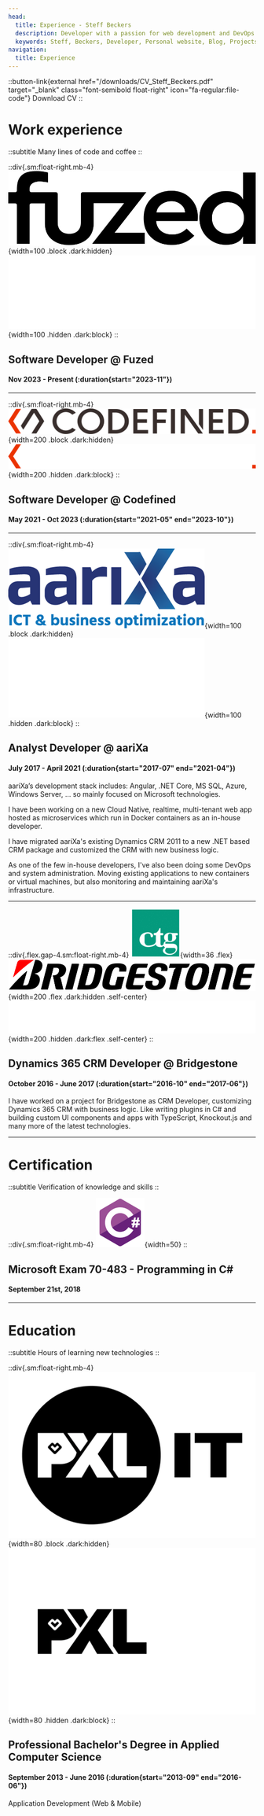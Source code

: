 ```yaml
---
head:
  title: Experience - Steff Beckers
  description: Developer with a passion for web development and DevOps. Motivated to expand knowledge and skills with the latest technologies and frameworks. Loves working on projects as a team player in an agile environment. Focused on getting it right, and aware that small details can have a big impact.
  keywords: Steff, Beckers, Developer, Personal website, Blog, Projects, Resume, CV, Experience
navigation:
  title: Experience
---
```


::button-link{external href="/downloads/CV_Steff_Beckers.pdf" target="_blank" class="font-semibold float-right" icon="fa-regular:file-code"}
Download CV
::

# Work experience

::subtitle
Many lines of code and coffee
::

::div{.sm:float-right.mb-4}
![Fuzed Logo](/images/logos/fuzed-logo-black.svg){width=100 .block .dark:hidden}
![Fuzed Logo](/images/logos/fuzed-logo-white.svg){width=100 .hidden .dark:block}
::

## Software Developer @ Fuzed

#### Nov 2023 - Present (:duration{start="2023-11"})

<hr />

::div{.sm:float-right.mb-4}
![Codefined Logo](/images/logos/codefined-logo-black.svg){width=200 .block .dark:hidden}
![Codefined Logo](/images/logos/codefined-logo-white.svg){width=200 .hidden .dark:block}
::

## Software Developer @ Codefined

#### May 2021 - Oct 2023 (:duration{start="2021-05" end="2023-10"})

<hr />

::div{.sm:float-right.mb-4}
![aariXa Logo](/images/logos/aarixa-logo-blue.png){width=100 .block .dark:hidden}
![aariXa Logo](/images/logos/aarixa-logo-white.png){width=100 .hidden .dark:block}
::

## Analyst Developer @ aariXa

#### July 2017 - April 2021 (:duration{start="2017-07" end="2021-04"})

aariXa’s development stack includes: Angular, .NET Core, MS SQL,
Azure, Windows Server, ... so mainly focused on Microsoft technologies.

I have been working on a new Cloud Native, realtime, multi-tenant web
app hosted as microservices which run in Docker containers as an
in-house developer.

I have migrated aariXa's existing Dynamics CRM 2011 to a new .NET based CRM package and customized the CRM with new business logic.

As one of the few in-house developers, I've also been doing some DevOps and system administration. Moving existing applications to new containers or virtual machines, but also monitoring and maintaining aariXa's infrastructure.

<hr />

::div{.flex.gap-4.sm:float-right.mb-4}
![CTG Logo](/images/logos/ctg-logo.gif){width=36 .flex}
![Bridgestone Logo](/images/logos/bridgestone-logo-black.png){width=200 .flex .dark:hidden .self-center}
![Bridgestone Logo](/images/logos/bridgestone-logo-white.png){width=200 .hidden .dark:flex .self-center}
::

## Dynamics 365 CRM Developer @ Bridgestone

#### October 2016 - June 2017 (:duration{start="2016-10" end="2017-06"})

I have worked on a project for Bridgestone as CRM Developer,
customizing Dynamics 365 CRM with business logic. Like writing plugins
in C# and building custom UI components and apps with TypeScript,
Knockout.js and many more of the latest technologies.

<hr />

# Certification

::subtitle
Verification of knowledge and skills
::

::div{.sm:float-right.mb-4}
![C# Logo](/images/logos/csharp-logo.svg){width=50}
::

## Microsoft Exam 70-483 - Programming in C#

#### September 21st, 2018

<hr />

# Education

::subtitle
Hours of learning new technologies
::

::div{.sm:float-right.mb-4}
![PXL-IT Logo](/images/logos/pxl-it-logo-black.png){width=80 .block .dark:hidden}
![PXL-IT Logo](/images/logos/pxl-it-logo-white.png){width=80 .hidden .dark:block}
::

## Professional Bachelor's Degree in Applied Computer Science

#### September 2013 - June 2016 (:duration{start="2013-09" end="2016-06"})

Application Development (Web & Mobile)
